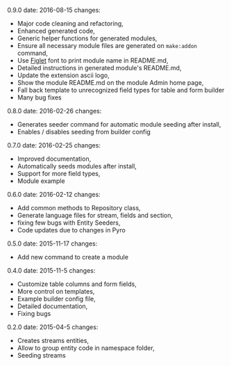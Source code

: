 0.9.0
  date: 2016-08-15
  changes:
  - Major code cleaning and refactoring,
  - Enhanced generated code,
  - Generic helper functions for generated modules,
  - Ensure all necessary module files are generated on `make:addon` command,
  - Use [Figlet](https://github.com/packaged/figlet) font to print module name in README.md,
  - Detailed instructions in generated module's README.md,
  - Update the extension ascii logo,
  - Show the module README.md on the module Admin home page,
  - Fall back template to unrecognized field types for table and form builder
  - Many bug fixes

0.8.0
  date: 2016-02-26
  changes:
  - Generates seeder command for automatic module seeding after install,
  - Enables / disables seeding from builder config

0.7.0
  date: 2016-02-25
  changes:
  - Improved documentation,
  - Automatically seeds modules after install,
  - Support for more field types,
  - Module example

0.6.0
  date: 2016-02-12
  changes:
  - Add common methods to Repository class,
  - Generate language files for stream, fields and section,
  - fixing few bugs with Entity Seeders,
  - Code updates due to changes in Pyro

0.5.0
  date: 2015-11-17
  changes:
  - Add new command to create a module

0.4.0
  date: 2015-11-5
  changes:
  - Customize table columns and form fields,
  - More control on templates,
  - Example builder config file,
  - Detailed documentation,
  - Fixing bugs

0.2.0
  date: 2015-04-5
  changes:
  - Creates streams entities,
  - Allow to group entity code in namespace folder,
  - Seeding streams
